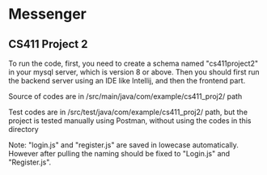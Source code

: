 # Messenger

## CS411 Project 2

To run the code, first, you need to create a schema named "cs411project2" in your mysql server, which is version 8 or above. 
Then you should first run the backend server using an IDE like Intellij, and then the frontend part.

Source of codes are in /src/main/java/com/example/cs411_proj2/ path

Test codes are in /src/test/java/com/example/cs411_proj2/ path, but the project is tested manually using Postman, without using the codes in this directory

Note: "login.js" and "register.js" are saved in lowecase automatically. However after pulling the naming should be fixed to "Login.js" and "Register.js".
